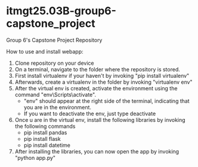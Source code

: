 # itmgt25.03B-group6-capstone_project
Group 6's Capstone Project Repository

How to use and install webapp:
1. Clone repository on your device
2. On a terminal, navigate to the folder where the repository is stored. 
3. First install virtualenv if your haven't by invoking "pip install virtualenv"
4. Afterwards, create a virtualenv in the folder by invoking "virtualenv env"
5. After the virtual env is created, activate the environment using the command "env\Scripts\activate". 
    - "env" should appear at the right side of the terminal, indicating that you are in the environment.
    - If you want to deactivate the env, just type deactivate
6. Once u are in the virtual env, install the following libraries by invoking the following commands
    - pip install pandas
    - pip install flask
    - pip install datetime
7. After installing the libraries, you can now open the app by invoking "python app.py"
